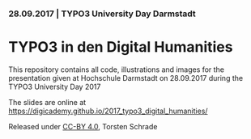 ### 28.09.2017 | TYPO3 University Day Darmstadt

# TYPO3 in den Digital Humanities

This repository contains all code, illustrations and images for the presentation given at 
Hochschule Darmstadt on 28.09.2017 during the TYPO3 University Day 2017

The slides are online at https://digicademy.github.io/2017_typo3_digital_humanities/

Released under [CC-BY 4.0](https://creativecommons.org/licenses/by/4.0/), Torsten Schrade

